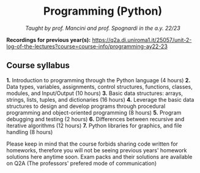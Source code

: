 <h1 align="center">Programming (Python)</h1>
<p align="center"><i>Taught by prof. Mancini and prof. Spognardi in the a.y. 22/23</i></p>

**Recordings for previous year(s):** https://q2a.di.uniroma1.it/25057/unit-2-log-of-the-lectures?course=course-info/programming-ay22-23

## Course syllabus

**1.** Introduction to programming through the Python language (4 hours)
**2.** Data types, variables, assignments, control structures, functions, classes, modules, and Input/Output (10 hours)
**3.** Basic data structures: arrays, strings, lists, tuples, and dictionaries (16 hours)
**4.** Leverage the basic data structures to design and develop programs through procedural programming and object-oriented programming (8 hours)
**5.** Program debugging and testing (2 hours)
**6.** Differences between recursive and iterative algorithms (12 hours)
**7.** Python libraries for graphics, and file handling (8 hours)

Please keep in mind that the course forbids sharing code written for homeworks, therefore you will not be seeing previous years' homework solutions here anytime soon.
Exam packs and their solutions are available on Q2A (The professors' prefered mode of communication)
